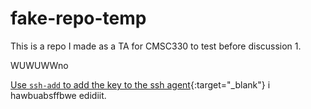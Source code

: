 # fake-repo-temp
This is a repo I made as a TA for CMSC330 to test before discussion 1.

WUWUWWno

[Use `ssh-add` to add the key to the ssh agent](https://docs.github.com/en/authentication/connecting-to-github-with-ssh/generating-a-new-ssh-key-and-adding-it-to-the-ssh-agent?#adding-your-ssh-key-to-the-ssh-agent){:target="_blank"}
i hawbuabsffbwe edidiit.
